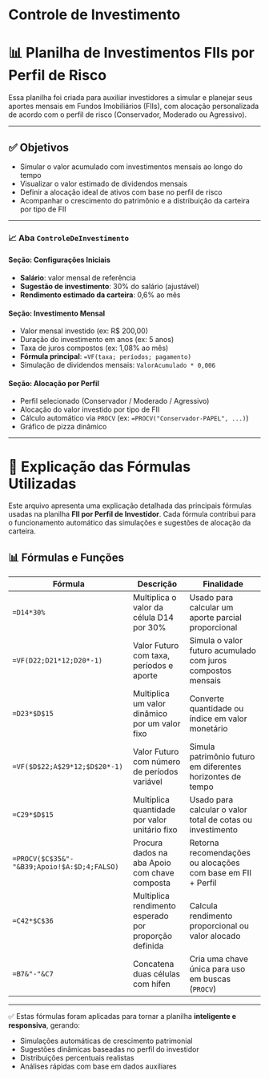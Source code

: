 # Controle de Investimento

# 📊 Planilha de Investimentos FIIs por Perfil de Risco

Essa planilha foi criada para auxiliar investidores a simular e planejar seus aportes mensais em Fundos Imobiliários (FIIs), com alocação personalizada de acordo com o perfil de risco (Conservador, Moderado ou Agressivo).

---

## ✅ Objetivos

- Simular o valor acumulado com investimentos mensais ao longo do tempo
- Visualizar o valor estimado de dividendos mensais
- Definir a alocação ideal de ativos com base no perfil de risco
- Acompanhar o crescimento do patrimônio e a distribuição da carteira por tipo de FII
------

### 📈 Aba `ControleDeInvestimento`

#### Seção: Configurações Iniciais
- **Salário**: valor mensal de referência
- **Sugestão de investimento**: 30% do salário (ajustável)
- **Rendimento estimado da carteira**: 0,6% ao mês

#### Seção: Investimento Mensal
- Valor mensal investido (ex: R$ 200,00)
- Duração do investimento em anos (ex: 5 anos)
- Taxa de juros compostos (ex: 1,08% ao mês)
- **Fórmula principal**: `=VF(taxa; períodos; pagamento)`
- Simulação de dividendos mensais: `ValorAcumulado * 0,006`

#### Seção: Alocação por Perfil
- Perfil selecionado (Conservador / Moderado / Agressivo)
- Alocação do valor investido por tipo de FII
- Cálculo automático via `PROCV` (ex: `=PROCV("Conservador-PAPEL", ...)`)
- Gráfico de pizza dinâmico

----------------------------------------------------------------------

# 📐 Explicação das Fórmulas Utilizadas

Este arquivo apresenta uma explicação detalhada das principais fórmulas usadas na planilha **FII por Perfil de Investidor**. Cada fórmula contribui para o funcionamento automático das simulações e sugestões de alocação da carteira.

## 📊 Fórmulas e Funções

| Fórmula | Descrição | Finalidade |
|--------|------------|------------|
| `=D14*30%` | Multiplica o valor da célula D14 por 30% | Usado para calcular um aporte parcial proporcional |
| `=VF(D22;D21*12;D20*-1)` | Valor Futuro com taxa, períodos e aporte | Simula o valor futuro acumulado com juros compostos mensais |
| `=D23*$D$15` | Multiplica um valor dinâmico por um valor fixo | Converte quantidade ou índice em valor monetário |
| `=VF($D$22;A$29*12;$D$20*-1)` | Valor Futuro com número de períodos variável | Simula patrimônio futuro em diferentes horizontes de tempo |
| `=C29*$D$15` | Multiplica quantidade por valor unitário fixo | Usado para calcular o valor total de cotas ou investimento |
| `=PROCV($C$35&"-"&B39;Apoio!$A:$D;4;FALSO)` | Procura dados na aba Apoio com chave composta | Retorna recomendações ou alocações com base em FII + Perfil |
| `=C42*$C$36` | Multiplica rendimento esperado por proporção definida | Calcula rendimento proporcional ou valor alocado |
| `=B7&"-"&C7` | Concatena duas células com hífen | Cria uma chave única para uso em buscas (`PROCV`) |

---

✅ Estas fórmulas foram aplicadas para tornar a planilha **inteligente e responsiva**, gerando:
- Simulações automáticas de crescimento patrimonial
- Sugestões dinâmicas baseadas no perfil do investidor
- Distribuições percentuais realistas
- Análises rápidas com base em dados auxiliares


